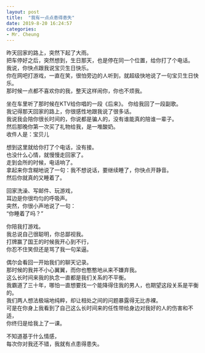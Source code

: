 ```yaml
---
layout: post
title:  "我有一点点患得患失"
date: 2019-8-20 16:24:57
categories: 
- Mr. Cheung
---
```


昨天回家的路上，突然下起了大雨。  
把车停好之后，突然想到，生日那天，也是停在同一个位置，给你打了个电话。  
我说，你快点跟我说宝贝生日快乐。  
你在网吧打游戏，一直在笑，很怕旁边的人听到，就超级快地说了一句宝贝生日快乐。  
那时候一点都不喜欢你的我，整天这样闹你，你也不烦我。  

坐在车里听了那时候在KTV给你唱的一段《后来》。
你给我回了一段副歌。  
我记得那天回家的路上，你很感性地跟我说了很多话。  
我说我会陪你很长时间的，你说都是骗人的，没有谁能真的陪谁一辈子。  
然后那晚你第一次买了礼物给我，是一堆酸奶。  
收件人是：宝贝儿  

想到这里就给你打了个电话，没有接。  
也没什么心情，就慢慢走回家了。  
走到会所的时候，电话响了。  
拿起来你含糊地说了一句：我不想说话，要继续睡了，你快点开静音。  
然后你就真的又睡着了。  

回家洗澡、写邮件、玩游戏，  
耳边是你很均匀的呼吸声。  
突然，你很小声地说了一句：  
“你睡着了吗？”  

你陪我打游戏。  
我总说自己很聪明，你总鄙视我。  
打牌赢了国王的时候我开心到不行，  
你忍不住笑但还是骂了我一句呆逼。  

偶尔会看回一开始我们的聊天记录。  
那时候的我并不小心翼翼，而你也憨憨地从来不嫌弃我。  
这么长时间来我的执念一直都是我们关系的不平衡。  
我霸道了三十年，哪怕一直想要找一个能降得住我的男人，也期望这段关系是平衡的。  
我们两人想法极端地纯粹，却让相处之间的问题暴露得无比赤裸。  
可是在你身上我看到了自己这么长时间来的任性带给身边对我好的人的伤害和不适，  
你终归是给我上了一课。  

不知道基于什么情感，  
每次你对我还不错，我就有点患得患失。  